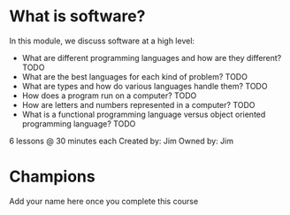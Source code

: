 # What is software?

In this module, we discuss software at a high level:
- What are different programming languages and how are they different? TODO
- What are the best languages for each kind of problem? TODO
- What are types and how do various languages handle them? TODO
- How does a program run on a computer? TODO
- How are letters and numbers represented in a computer? TODO
- What is a functional programming language versus object oriented programming language? TODO

6 lessons @ 30 minutes each
Created by: Jim
Owned by: Jim

# Champions
Add your name here once you complete this course

